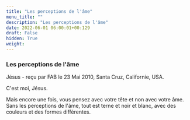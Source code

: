 ```yaml
---
title: "Les perceptions de l'âme"
menu_title: ""
description: "Les perceptions de l'âme"
date: 2022-06-01 06:00:01+00:129
draft: False
hidden: True
weight:
---
```

### Les perceptions de l'âme

Jésus - reçu par FAB le 23 Mai 2010, Santa Cruz, Californie, USA.

C'est moi, Jésus.

Mais encore une fois, vous pensez avec votre tête et non avec votre âme. Sans les perceptions de l'âme, tout est terne et noir et blanc, avec des couleurs et des formes différentes.
